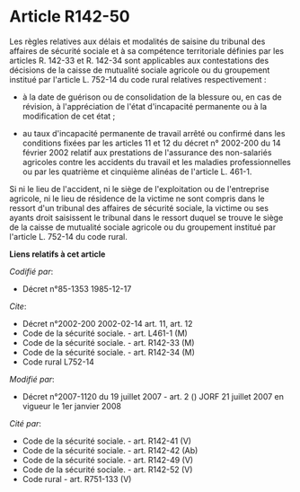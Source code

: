 # Article R142-50

Les règles relatives aux délais et modalités de saisine du tribunal des affaires de sécurité sociale et à sa compétence
territoriale définies par les articles R. 142-33 et R. 142-34 sont applicables aux contestations des décisions de la caisse
de mutualité sociale agricole ou du groupement institué par l'article L. 752-14 du code rural relatives respectivement :

- à la date de guérison ou de consolidation de la blessure ou, en cas de révision, à l'appréciation de l'état d'incapacité
permanente ou à la modification de cet état ;

- au taux d'incapacité permanente de travail arrêté ou confirmé dans les conditions fixées par les articles 11 et 12 du
décret n° 2002-200 du 14 février 2002 relatif aux prestations de l'assurance des non-salariés agricoles contre les accidents
du travail et les maladies professionnelles ou par les quatrième et cinquième alinéas de l'article L. 461-1.

Si ni le lieu de l'accident, ni le siège de l'exploitation ou de l'entreprise agricole, ni le lieu de résidence de la victime
ne sont compris dans le ressort d'un tribunal des affaires de sécurité sociale, la victime ou ses ayants droit saisissent le
tribunal dans le ressort duquel se trouve le siège de la caisse de mutualité sociale agricole ou du groupement institué par
l'article L. 752-14 du code rural.

**Liens relatifs à cet article**

_Codifié par_:

  - Décret n°85-1353 1985-12-17

_Cite_:

  - Décret n°2002-200 2002-02-14 art. 11, art. 12
  - Code de la sécurité sociale. - art. L461-1 (M)
  - Code de la sécurité sociale. - art. R142-33 (M)
  - Code de la sécurité sociale. - art. R142-34 (M)
  - Code rural L752-14

_Modifié par_:

  - Décret n°2007-1120 du 19 juillet 2007 - art. 2 () JORF 21 juillet 2007 en vigueur le 1er janvier 2008

_Cité par_:

  - Code de la sécurité sociale. - art. R142-41 (V)
  - Code de la sécurité sociale. - art. R142-42 (Ab)
  - Code de la sécurité sociale. - art. R142-49 (V)
  - Code de la sécurité sociale. - art. R142-52 (V)
  - Code rural - art. R751-133 (V)
